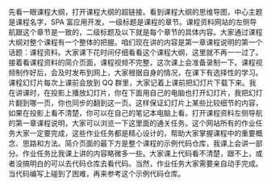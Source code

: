先看一眼课程大纲，打开课程大纲的超链接。看到课程大纲的思维导图，中心主题是课程名字，SPA 富应用开发，一级标题是课程的章节。课程资料网站的左侧导航跟这个章节是一致的，二级标题及以下就是每个章节的具体内容。大家通过课程大纲对整个课程有一个整体的把握。咱们现在讲的内容是第一章课程说明的第一个话题：课程资料。大家课下花时间仔细看看这个课程大纲，这里就不再一一过了。接着看课程资料的简介页面，课程视频不完整，这次课上会准备录制一下。课程视频制作好后，会及时发布到网上，大家根据自身的情况，在课下有选择性的学习。课程幻灯片每次上课前会放到 QQ 群里，大家记着上课前把幻灯片下载下来。我在讲课时，在投影上播放幻灯片，你在下面用自己的电脑也打开幻灯片，我把幻灯片翻到哪一页，你也同步的翻到这一页。这样保证幻灯片上某些比较细节的内容，如果在投影上看不清楚，你可以在自己的笔记本电脑上看。打开课程资料左侧导航的第一章课程说明，大家可以浏览一下这里面的通关任务。这个网站所有的作业任务大家一定要完成，这些作业任务都是精心设计的，帮助大家掌握课程中的重要概念、思路和方法。简介页面的最下方是整个课程的示例代码仓库，我课上会讲一部分。作业任务比我课上讲的内容略微多一些。大家课上代码看不清楚，跟不上，或者没搞明白的可以去代码仓库去看代码。当然，作业任务大家需要亲自动手完成。当代码编写上碰到了困难，再来参考这个示例代码仓库。
